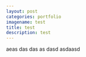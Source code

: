 ```yaml
---
layout: post
categories: portfolio
imagename: test
title: test
description: test
---
```

aeas das das as dasd asdaasd